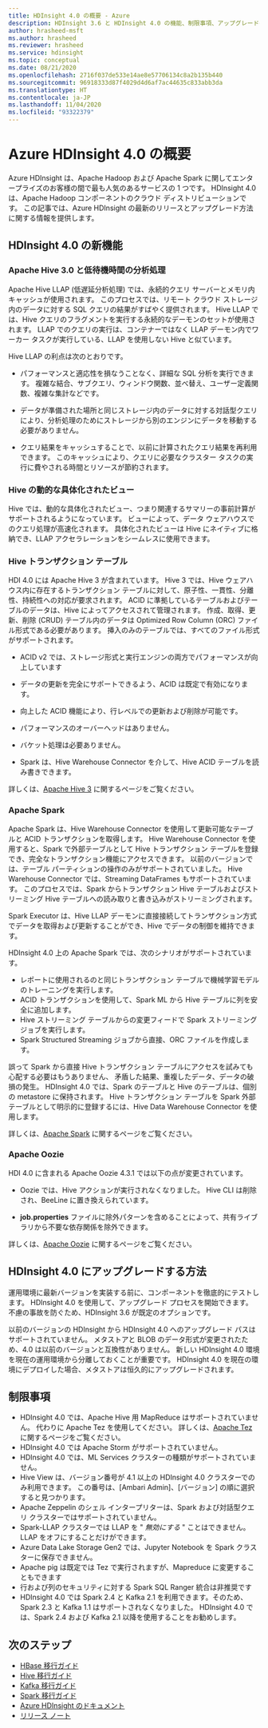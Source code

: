 ```yaml
---
title: HDInsight 4.0 の概要 - Azure
description: HDInsight 3.6 と HDInsight 4.0 の機能、制限事項、アップグレードの推奨事項を比較します。
author: hrasheed-msft
ms.author: hrasheed
ms.reviewer: hrasheed
ms.service: hdinsight
ms.topic: conceptual
ms.date: 08/21/2020
ms.openlocfilehash: 2716f037de533e14ae8e57706134c8a2b135b440
ms.sourcegitcommit: 96918333d87f4029d4d6af7ac44635c833abb3da
ms.translationtype: HT
ms.contentlocale: ja-JP
ms.lasthandoff: 11/04/2020
ms.locfileid: "93322379"
---
```

# <a name="azure-hdinsight-40-overview"></a>Azure HDInsight 4.0 の概要

Azure HDInsight は、Apache Hadoop および Apache Spark に関してエンタープライズのお客様の間で最も人気のあるサービスの 1 つです。 HDInsight 4.0 は、Apache Hadoop コンポーネントのクラウド ディストリビューションです。 この記事では、Azure HDInsight の最新のリリースとアップグレード方法に関する情報を提供します。

## <a name="whats-new-in-hdinsight-40"></a>HDInsight 4.0 の新機能

### <a name="apache-hive-30-and-low-latency-analytical-processing"></a>Apache Hive 3.0 と低待機時間の分析処理

Apache Hive LLAP (低遅延分析処理) では、永続的クエリ サーバーとメモリ内キャッシュが使用されます。 このプロセスでは、リモート クラウド ストレージ内のデータに対する SQL クエリの結果がすばやく提供されます。 Hive LLAP では、Hive クエリのフラグメントを実行する永続的なデーモンのセットが使用されます。 LLAP でのクエリの実行は、コンテナーではなく LLAP デーモン内でワーカー タスクが実行している、LLAP を使用しない Hive と似ています。

Hive LLAP の利点は次のとおりです。

* パフォーマンスと適応性を損なうことなく、詳細な SQL 分析を実行できます。 複雑な結合、サブクエリ、ウィンドウ関数、並べ替え、ユーザー定義関数、複雑な集計などです。

* データが準備された場所と同じストレージ内のデータに対する対話型クエリにより、分析処理のためにストレージから別のエンジンにデータを移動する必要がありません。

* クエリ結果をキャッシュすることで、以前に計算されたクエリ結果を再利用できます。 このキャッシュにより、クエリに必要なクラスター タスクの実行に費やされる時間とリソースが節約されます。

### <a name="hive-dynamic-materialized-views"></a>Hive の動的な具体化されたビュー

Hive では、動的な具体化されたビュー、つまり関連するサマリーの事前計算がサポートされるようになっています。 ビューによって、データ ウェアハウスでのクエリ処理が高速化されます。 具体化されたビューは Hive にネイティブに格納でき、LLAP アクセラレーションをシームレスに使用できます。

### <a name="hive-transactional-tables"></a>Hive トランザクション テーブル

HDI 4.0 には Apache Hive 3 が含まれています。 Hive 3 では、Hive ウェアハウス内に存在するトランザクション テーブルに対して、原子性、一貫性、分離性、持続性への対応が要求されます。 ACID に準拠しているテーブルおよびテーブルのデータは、Hive によってアクセスされて管理されます。 作成、取得、更新、削除 (CRUD) テーブル内のデータは Optimized Row Column (ORC) ファイル形式である必要があります。 挿入のみのテーブルでは、すべてのファイル形式がサポートされます。

* ACID v2 では、ストレージ形式と実行エンジンの両方でパフォーマンスが向上しています

* データの更新を完全にサポートできるよう、ACID は既定で有効になります。

* 向上した ACID 機能により、行レベルでの更新および削除が可能です。

* パフォーマンスのオーバーヘッドはありません。

* バケット処理は必要ありません。

* Spark は、Hive Warehouse Connector を介して、Hive ACID テーブルを読み書きできます。

詳しくは、[Apache Hive 3](https://docs.hortonworks.com/HDPDocuments/HDP3/HDP-3.0.0/hive-overview/content/hive_whats_new_in_this_release_hive.html) に関するページをご覧ください。

### <a name="apache-spark"></a>Apache Spark

Apache Spark は、Hive Warehouse Connector を使用して更新可能なテーブルと ACID トランザクションを取得します。 Hive Warehouse Connector を使用すると、Spark で外部テーブルとして Hive トランザクション テーブルを登録でき、完全なトランザクション機能にアクセスできます。 以前のバージョンでは、テーブル パーティションの操作のみがサポートされていました。 Hive Warehouse Connector では、Streaming DataFrames もサポートされています。  このプロセスでは、Spark からトランザクション Hive テーブルおよびストリーミング Hive テーブルへの読み取りと書き込みがストリーミングされます。

Spark Executor は、Hive LLAP デーモンに直接接続してトランザクション方式でデータを取得および更新することができ、Hive でデータの制御を維持できます。

HDInsight 4.0 上の Apache Spark では、次のシナリオがサポートされています。

* レポートに使用されるのと同じトランザクション テーブルで機械学習モデルのトレーニングを実行します。
* ACID トランザクションを使用して、Spark ML から Hive テーブルに列を安全に追加します。
* Hive ストリーミング テーブルからの変更フィードで Spark ストリーミング ジョブを実行します。
* Spark Structured Streaming ジョブから直接、ORC ファイルを作成します。

誤って Spark から直接 Hive トランザクション テーブルにアクセスを試みても心配する必要はもうありません、 矛盾した結果、重複したデータ、データの破損の発生。 HDInsight 4.0 では、Spark のテーブルと Hive のテーブルは、個別の metastore に保持されます。 Hive トランザクション テーブルを Spark 外部テーブルとして明示的に登録するには、Hive Data Warehouse Connector を使用します。

詳しくは、[Apache Spark](https://docs.hortonworks.com/HDPDocuments/HDP3/HDP-3.0.0/spark-overview/content/analyzing_data_with_apache_spark.html) に関するページをご覧ください。

### <a name="apache-oozie"></a>Apache Oozie

HDI 4.0 に含まれる Apache Oozie 4.3.1 では以下の点が変更されています。

* Oozie では、Hive アクションが実行されなくなりました。 Hive CLI は削除され、BeeLine に置き換えられています。

* **job.properties** ファイルに除外パターンを含めることによって、共有ライブラリから不要な依存関係を除外できます。

詳しくは、[Apache Oozie](https://docs.hortonworks.com/HDPDocuments/HDP3/HDP-3.0.0/release-notes/content/patch_oozie.html) に関するページをご覧ください。

## <a name="how-to-upgrade-to-hdinsight-40"></a>HDInsight 4.0 にアップグレードする方法

運用環境に最新バージョンを実装する前に、コンポーネントを徹底的にテストします。 HDInsight 4.0 を使用して、アップグレード プロセスを開始できます。 不慮の事故を防ぐため、HDInsight 3.6 が既定のオプションです。

以前のバージョンの HDInsight から HDInsight 4.0 へのアップグレード パスはサポートされていません。 メタストアと BLOB のデータ形式が変更されたため、4.0 は以前のバージョンと互換性がありません。 新しい HDInsight 4.0 環境を現在の運用環境から分離しておくことが重要です。 HDInsight 4.0 を現在の環境にデプロイした場合、メタストアは恒久的にアップグレードされます。  

## <a name="limitations"></a>制限事項

* HDInsight 4.0 では、Apache Hive 用 MapReduce はサポートされていません。 代わりに Apache Tez を使用してください。 詳しくは、[Apache Tez](https://tez.apache.org/) に関するページをご覧ください。
* HDInsight 4.0 では Apache Storm がサポートされていません。
* HDInsight 4.0 では、ML Services クラスターの種類がサポートされていません。
* Hive View は、バージョン番号が 4.1 以上の HDInsight 4.0 クラスターでのみ利用できます。 この番号は、[Ambari Admin]、[バージョン] の順に選択すると見つかります。
* Apache Zeppelin のシェル インタープリターは、Spark および対話型クエリ クラスターではサポートされていません。
* Spark-LLAP クラスターでは LLAP を " *無効にする* " ことはできません。 LLAP をオフにすることだけができます。
* Azure Data Lake Storage Gen2 では、Jupyter Notebook を Spark クラスターに保存できません。
* Apache pig は既定では Tez で実行されますが、Mapreduce に変更することもできます
* 行および列のセキュリティに対する Spark SQL Ranger 統合は非推奨です
* HDInsight 4.0 では Spark 2.4 と Kafka 2.1 を利用できます。そのため、Spark 2.3 と Kafka 1.1 はサポートされなくなりました。 HDInsight 4.0 では、Spark 2.4 および Kafka 2.1 以降を使用することをお勧めします。

## <a name="next-steps"></a>次のステップ

* [HBase 移行ガイド](https://docs.microsoft.com/azure/hdinsight/hbase/apache-hbase-migrate-new-version)
* [Hive 移行ガイド](https://docs.microsoft.com/azure/hdinsight/interactive-query/apache-hive-migrate-workloads)
* [Kafka 移行ガイド](https://docs.microsoft.com/azure/hdinsight/kafka/migrate-versions)
* [Spark 移行ガイド](https://docs.microsoft.com/azure/hdinsight/spark/migrate-versions)
* [Azure HDInsight のドキュメント](index.yml)
* [リリース ノート](hdinsight-release-notes.md)

